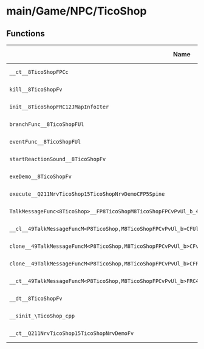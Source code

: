 # main/Game/NPC/TicoShop

## Functions

| Name | Address | Match % |
|------|---------|---------|
| `__ct__8TicoShopFPCc` | `0x802933EC` | :x: (0.0%) |
| `kill__8TicoShopFv` | `0x8029343C` | :x: (0.0%) |
| `init__8TicoShopFRC12JMapInfoIter` | `0x802934E0` | :x: (0.0%) |
| `branchFunc__8TicoShopFUl` | `0x80293750` | :x: (0.0%) |
| `eventFunc__8TicoShopFUl` | `0x80293754` | :x: (0.0%) |
| `startReactionSound__8TicoShopFv` | `0x80293784` | :x: (0.0%) |
| `exeDemo__8TicoShopFv` | `0x80293854` | :x: (0.0%) |
| `execute__Q211NrvTicoShop15TicoShopNrvDemoCFP5Spine` | `0x80293904` | :x: (0.0%) |
| `TalkMessageFunc<8TicoShop>__FP8TicoShopM8TicoShopFPCvPvUl_b_49TalkMessageFuncM<P8TicoShop,M8TicoShopFPCvPvUl_b>` | `0x8029390C` | :x: (0.0%) |
| `__cl__49TalkMessageFuncM<P8TicoShop,M8TicoShopFPCvPvUl_b>CFUl` | `0x8029394C` | :x: (0.0%) |
| `clone__49TalkMessageFuncM<P8TicoShop,M8TicoShopFPCvPvUl_b>CFv` | `0x8029397C` | :x: (0.0%) |
| `clone__49TalkMessageFuncM<P8TicoShop,M8TicoShopFPCvPvUl_b>CFP7JKRHeap` | `0x802939BC` | :x: (0.0%) |
| `__ct__49TalkMessageFuncM<P8TicoShop,M8TicoShopFPCvPvUl_b>FRC49TalkMessageFuncM<P8TicoShop,M8TicoShopFPCvPvUl_b>` | `0x80293A00` | :x: (0.0%) |
| `__dt__8TicoShopFv` | `0x80293A30` | :x: (0.0%) |
| `__sinit_\TicoShop_cpp` | `0x80293A88` | :x: (0.0%) |
| `__ct__Q211NrvTicoShop15TicoShopNrvDemoFv` | `0x80293ADC` | :x: (0.0%) |